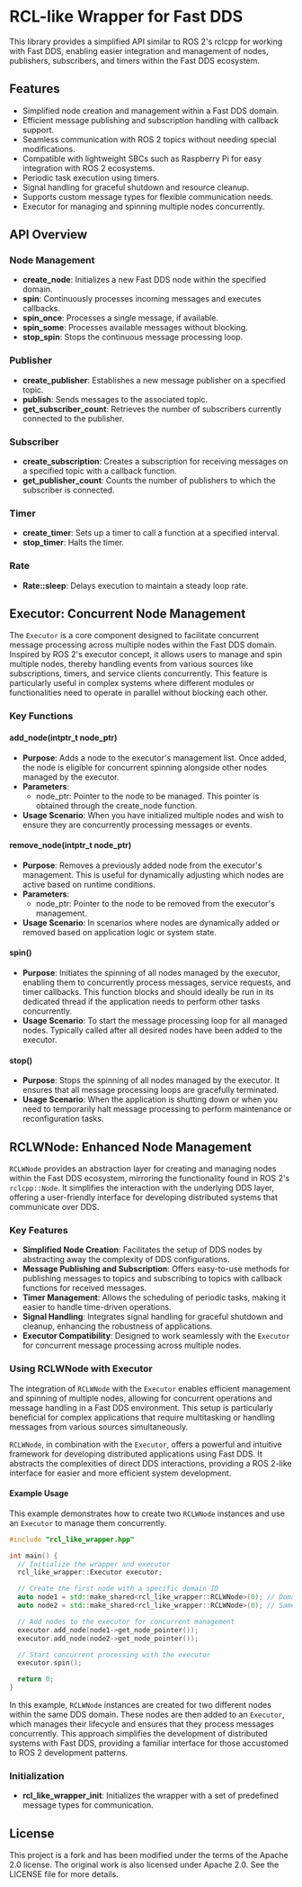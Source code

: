# RCL-like Wrapper for Fast DDS

This library provides a simplified API similar to ROS 2's rclcpp for working with Fast DDS, enabling easier integration and management of nodes, publishers, subscribers, and timers within the Fast DDS ecosystem.

## Features

- Simplified node creation and management within a Fast DDS domain.
- Efficient message publishing and subscription handling with callback support.
- Seamless communication with ROS 2 topics without needing special modifications.
- Compatible with lightweight SBCs such as Raspberry Pi for easy integration with ROS 2 ecosystems.
- Periodic task execution using timers.
- Signal handling for graceful shutdown and resource cleanup.
- Supports custom message types for flexible communication needs.
- Executor for managing and spinning multiple nodes concurrently.

## API Overview

### Node Management

- **create_node**: Initializes a new Fast DDS node within the specified domain.
- **spin**: Continuously processes incoming messages and executes callbacks.
- **spin_once**: Processes a single message, if available.
- **spin_some**: Processes available messages without blocking.
- **stop_spin**: Stops the continuous message processing loop.

### Publisher

- **create_publisher**: Establishes a new message publisher on a specified topic.
- **publish**: Sends messages to the associated topic.
- **get_subscriber_count**: Retrieves the number of subscribers currently connected to the publisher.

### Subscriber

- **create_subscription**: Creates a subscription for receiving messages on a specified topic with a callback function.
- **get_publisher_count**: Counts the number of publishers to which the subscriber is connected.

### Timer

- **create_timer**: Sets up a timer to call a function at a specified interval.
- **stop_timer**: Halts the timer.

### Rate

- **Rate::sleep**: Delays execution to maintain a steady loop rate.

## Executor: Concurrent Node Management

The `Executor` is a core component designed to facilitate concurrent message processing across multiple nodes within the Fast DDS domain. Inspired by ROS 2's executor concept, it allows users to manage and spin multiple nodes, thereby handling events from various sources like subscriptions, timers, and service clients concurrently. This feature is particularly useful in complex systems where different modules or functionalities need to operate in parallel without blocking each other.

### Key Functions

#### add_node(intptr_t node_ptr)

- **Purpose**: Adds a node to the executor's management list. Once added, the node is eligible for concurrent spinning alongside other nodes managed by the executor.
- **Parameters**:
  - node_ptr: Pointer to the node to be managed. This pointer is obtained through the create_node function.
- **Usage Scenario**: When you have initialized multiple nodes and wish to ensure they are concurrently processing messages or events.

#### remove_node(intptr_t node_ptr)

- **Purpose**: Removes a previously added node from the executor's management. This is useful for dynamically adjusting which nodes are active based on runtime conditions.
- **Parameters**:
  - node_ptr: Pointer to the node to be removed from the executor's management.
- **Usage Scenario**: In scenarios where nodes are dynamically added or removed based on application logic or system state.

#### spin()

- **Purpose**: Initiates the spinning of all nodes managed by the executor, enabling them to concurrently process messages, service requests, and timer callbacks. This function blocks and should ideally be run in its dedicated thread if the application needs to perform other tasks concurrently.
- **Usage Scenario**: To start the message processing loop for all managed nodes. Typically called after all desired nodes have been added to the executor.

#### stop()

- **Purpose**: Stops the spinning of all nodes managed by the executor. It ensures that all message processing loops are gracefully terminated.
- **Usage Scenario**: When the application is shutting down or when you need to temporarily halt message processing to perform maintenance or reconfiguration tasks.

## RCLWNode: Enhanced Node Management

`RCLWNode` provides an abstraction layer for creating and managing nodes within the Fast DDS ecosystem, mirroring the functionality found in ROS 2's `rclcpp::Node`. It simplifies the interaction with the underlying DDS layer, offering a user-friendly interface for developing distributed systems that communicate over DDS.

### Key Features

- **Simplified Node Creation**: Facilitates the setup of DDS nodes by abstracting away the complexity of DDS configurations.
- **Message Publishing and Subscription**: Offers easy-to-use methods for publishing messages to topics and subscribing to topics with callback functions for received messages.
- **Timer Management**: Allows the scheduling of periodic tasks, making it easier to handle time-driven operations.
- **Signal Handling**: Integrates signal handling for graceful shutdown and cleanup, enhancing the robustness of applications.
- **Executor Compatibility**: Designed to work seamlessly with the `Executor` for concurrent message processing across multiple nodes.

### Using RCLWNode with Executor

The integration of `RCLWNode` with the `Executor` enables efficient management and spinning of multiple nodes, allowing for concurrent operations and message handling in a Fast DDS environment. This setup is particularly beneficial for complex applications that require multitasking or handling messages from various sources simultaneously.

`RCLWNode`, in combination with the `Executor`, offers a powerful and intuitive framework for developing distributed applications using Fast DDS. It abstracts the complexities of direct DDS interactions, providing a ROS 2-like interface for easier and more efficient system development.

#### Example Usage

This example demonstrates how to create two `RCLWNode` instances and use an `Executor` to manage them concurrently.

```cpp
#include "rcl_like_wrapper.hpp"

int main() {
  // Initialize the wrapper and executor
  rcl_like_wrapper::Executor executor;

  // Create the first node with a specific domain ID
  auto node1 = std::make_shared<rcl_like_wrapper::RCLWNode>(0); // Domain ID 0
  auto node2 = std::make_shared<rcl_like_wrapper::RCLWNode>(0); // Same domain, different node

  // Add nodes to the executor for concurrent management
  executor.add_node(node1->get_node_pointer());
  executor.add_node(node2->get_node_pointer());

  // Start concurrent processing with the executor
  executor.spin();

  return 0;
}
```

In this example, `RCLWNode` instances are created for two different nodes within the same DDS domain. These nodes are then added to an `Executor`, which manages their lifecycle and ensures that they process messages concurrently. This approach simplifies the development of distributed systems with Fast DDS, providing a familiar interface for those accustomed to ROS 2 development patterns.


### Initialization

- **rcl_like_wrapper_init**: Initializes the wrapper with a set of predefined message types for communication.

## License

This project is a fork and has been modified under the terms of the Apache 2.0 license. The original work is also licensed under Apache 2.0. See the LICENSE file for more details.
